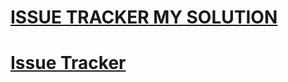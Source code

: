 
# [ISSUE TRACKER MY SOLUTION](https://issue-tracker-efe.herokuapp.com/)


# [Issue Tracker](https://www.freecodecamp.org/learn/quality-assurance/quality-assurance-projects/issue-tracker)




